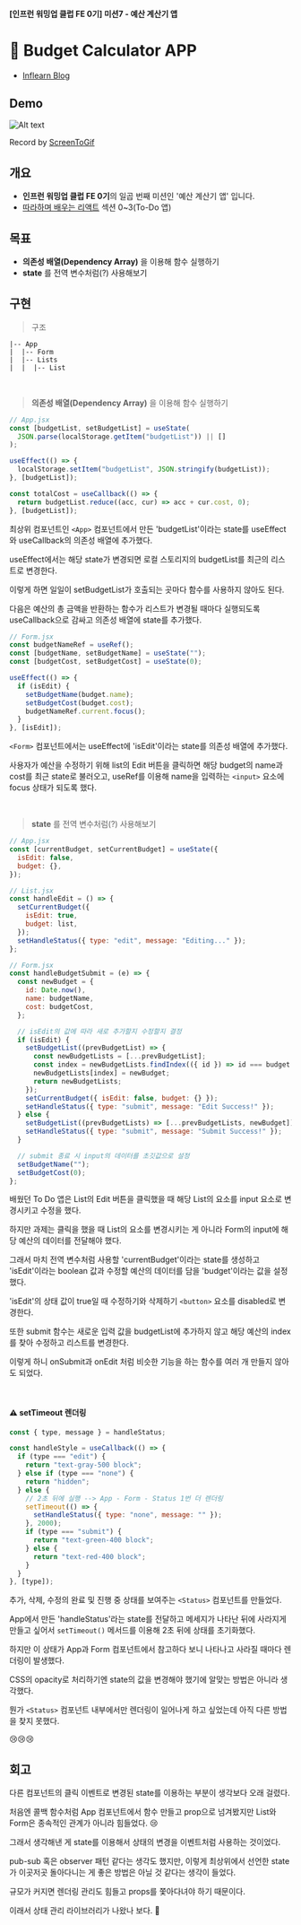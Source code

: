 #### [인프런 워밍업 클럽 FE 0기] 미션7 - 예산 계산기 앱

# 💸 Budget Calculator APP

- [Inflearn Blog](https://www.inflearn.com/blogs/7104)

## Demo

![Alt text](/8-budget-calculator-app/src/img/budget-calculator-app.gif)

Record by [ScreenToGif](https://www.screentogif.com/)

## 개요

- **인프런 워밍업 클럽 FE 0기**의 일곱 번째 미션인 '예산 계산기 앱' 입니다.
- [따라하며 배우는 리액트](https://www.inflearn.com/course/따라하는-리액트) 섹션 0~3(To-Do 앱)

## 목표

- **의존성 배열(Dependency Array)** 을 이용해 함수 실행하기
- **state** 를 전역 변수처럼(?) 사용해보기

## 구현

> 구조

```
|-- App
|  |-- Form
|  |-- Lists
|  |  |-- List
```

<br />

> **의존성 배열(Dependency Array)** 을 이용해 함수 실행하기

```jsx
// App.jsx
const [budgetList, setBudgetList] = useState(
  JSON.parse(localStorage.getItem("budgetList")) || []
);

useEffect(() => {
  localStorage.setItem("budgetList", JSON.stringify(budgetList));
}, [budgetList]);

const totalCost = useCallback(() => {
  return budgetList.reduce((acc, cur) => acc + cur.cost, 0);
}, [budgetList]);
```

최상위 컴포넌트인 `<App>` 컴포넌트에서 만든 'budgetList'이라는 state를 useEffect와 useCallback의 의존성 배열에 추가했다.

useEffect에서는 해당 state가 변경되면 로컬 스토리지의 budgetList를 최근의 리스트로 변경한다.

이렇게 하면 일일이 setBudgetList가 호출되는 곳마다 함수를 사용하지 않아도 된다.

다음은 예산의 총 금액을 반환하는 함수가 리스트가 변경될 때마다 실행되도록 useCallback으로 감싸고 의존성 배열에 state를 추가했다.

```jsx
// Form.jsx
const budgetNameRef = useRef();
const [budgetName, setBudgetName] = useState("");
const [budgetCost, setBudgetCost] = useState(0);

useEffect(() => {
  if (isEdit) {
    setBudgetName(budget.name);
    setBudgetCost(budget.cost);
    budgetNameRef.current.focus();
  }
}, [isEdit]);
```

`<Form>` 컴포넌트에서는 useEffect에 'isEdit'이라는 state를 의존성 배열에 추가했다.

사용자가 예산을 수정하기 위해 list의 Edit 버튼을 클릭하면 해당 budget의 name과 cost를 최근 state로 불러오고, useRef를 이용해 name을 입력하는 `<input>` 요소에 focus 상태가 되도록 했다.

<br />

> **state** 를 전역 변수처럼(?) 사용해보기

```jsx
// App.jsx
const [currentBudget, setCurrentBudget] = useState({
  isEdit: false,
  budget: {},
});

// List.jsx
const handleEdit = () => {
  setCurrentBudget({
    isEdit: true,
    budget: list,
  });
  setHandleStatus({ type: "edit", message: "Editing..." });
};

// Form.jsx
const handleBudgetSubmit = (e) => {
  const newBudget = {
    id: Date.now(),
    name: budgetName,
    cost: budgetCost,
  };

  // isEdit의 값에 따라 새로 추가할지 수정할지 결정
  if (isEdit) {
    setBudgetList((prevBudgetList) => {
      const newBudgetLists = [...prevBudgetList];
      const index = newBudgetLists.findIndex(({ id }) => id === budget.id);
      newBudgetLists[index] = newBudget;
      return newBudgetLists;
    });
    setCurrentBudget({ isEdit: false, budget: {} });
    setHandleStatus({ type: "submit", message: "Edit Success!" });
  } else {
    setBudgetList((prevBudgetLists) => [...prevBudgetLists, newBudget]);
    setHandleStatus({ type: "submit", message: "Submit Success!" });
  }

  // submit 종료 시 input의 데이터를 초깃값으로 설정
  setBudgetName("");
  setBudgetCost(0);
};
```

배웠던 To Do 앱은 List의 Edit 버튼을 클릭했을 때 해당 List의 요소를 input 요소로 변경시키고 수정을 했다.

하지만 과제는 클릭을 했을 때 List의 요소를 변경시키는 게 아니라 Form의 input에 해당 예산의 데이터를 전달해야 했다.

그래서 마치 전역 변수처럼 사용할 'currentBudget'이라는 state를 생성하고 'isEdit'이라는 boolean 값과 수정할 예산의 데이터를 담을 'budget'이라는 값을 설정했다.

'isEdit'의 상태 값이 true일 때 수정하기와 삭제하기 `<button>` 요소를 disabled로 변경한다.

또한 submit 함수는 새로운 입력 값을 budgetList에 추가하지 않고 해당 예산의 index를 찾아 수정하고 리스트를 변경한다.

이렇게 하니 onSubmit과 onEdit 처럼 비슷한 기능을 하는 함수를 여러 개 만들지 않아도 되었다.

<br />

#### ⚠️ setTimeout 렌더링

```jsx
const { type, message } = handleStatus;

const handleStyle = useCallback(() => {
  if (type === "edit") {
    return "text-gray-500 block";
  } else if (type === "none") {
    return "hidden";
  } else {
    // 2초 뒤에 실행 --> App - Form - Status 1번 더 렌더링
    setTimeout(() => {
      setHandleStatus({ type: "none", message: "" });
    }, 2000);
    if (type === "submit") {
      return "text-green-400 block";
    } else {
      return "text-red-400 block";
    }
  }
}, [type]);
```

추가, 삭제, 수정의 완료 및 진행 중 상태를 보여주는 `<Status>` 컴포넌트를 만들었다.

App에서 만든 'handleStatus'라는 state를 전달하고 메세지가 나타난 뒤에 사라지게 만들고 싶어서 `setTimeout()` 메서드를 이용해 2초 뒤에 상태를 초기화했다.

하지만 이 상태가 App과 Form 컴포넌트에서 참고하다 보니 나타나고 사라질 때마다 렌더링이 발생했다.

CSS의 opacity로 처리하기엔 state의 값을 변경해야 했기에 알맞는 방법은 아니라 생각했다.

뭔가 `<Status>` 컴포넌트 내부에서만 렌더링이 일어나게 하고 싶었는데 아직 다른 방법을 찾지 못했다.

😢😢😢

## 회고

다른 컴포넌트의 클릭 이벤트로 변경된 state를 이용하는 부분이 생각보다 오래 걸렸다.

처음엔 콜백 함수처럼 App 컴포넌트에서 함수 만들고 prop으로 넘겨봤지만 List와 Form은 종속적인 관계가 아니라 힘들었다. 😢

그래서 생각해낸 게 state를 이용해서 상태의 변경을 이벤트처럼 사용하는 것이었다.

pub-sub 혹은 observer 패턴 같다는 생각도 했지만, 이렇게 최상위에서 선언한 state가 이곳저곳 돌아다니는 게 좋은 방법은 아닐 것 같다는 생각이 들었다.

규모가 커지면 렌더링 관리도 힘들고 props를 쫓아다녀야 하기 때문이다.

이래서 상태 관리 라이브러리가 나왔나 보다. 🤔
